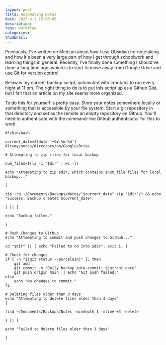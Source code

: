 ```yaml
---
layout: post
title: Automating Notes
date: 2025-4-1 15:00:00
description:
tags: workflow
categories: 
thumbnail: 
---
```


Previously, I've written on Medium about how I use Obsidian for notetaking and how it's been a very large part of how I get through schoolwork and learning things in general. Recently, I've finally done something I should've done a long time ago, which is to start to move away from Google Drive and use Git for version control.

Below is my current backup script, automated with crontabs to run every night at 11 pm. The right thing to do is to put this script up as a Github Gist, but I felt that an article on my site seems more organized.

To do this for yourself is pretty easy. Store your notes somewhere locally or something that is accessible by your file system. Start a git repository in that directory and set as the remote an empty repository on Github. You'll need to authenticate with the command-line Github authenticator for this to work.

```
#!/bin/bash

current_date=$(date '+%Y-%m-%d')
dir=my/notes/directory/on/Google/Drive

# Attempting to zip files for local backup

num_files=$(ls -1 "$dir" | wc -l)

echo "Attempting to zip $dir, which contains $num_file files for local backup..."

{

zip -rq ~/Documents/Backups/Notes/"$current_date".zip "$dir"/* && echo "Success. Backup created $current_date" 

} || {

echo "Backup failed."

}

# Push Changes to Github
echo "Attempting to commit and push changes to GitHub..."

cd "$dir" || { echo "Failed to cd into $dir"; exit 1; }

# Check for changes
if [ -n "$(git status --porcelain)" ]; then
    git add .
    git commit -m "Daily backup auto-commit: $current_date"
    git push origin main || echo "Git push failed."
else
    echo "No changes to commit."
fi

# Deleting files older than 3 days
echo "Attempting to delete files older than 3 days"
{

find ~/Documents/Backups/Notes -mindepth 1 -mtime +3 -delete

} || {

echo "Failed to delete files older than 3 days"

}
```